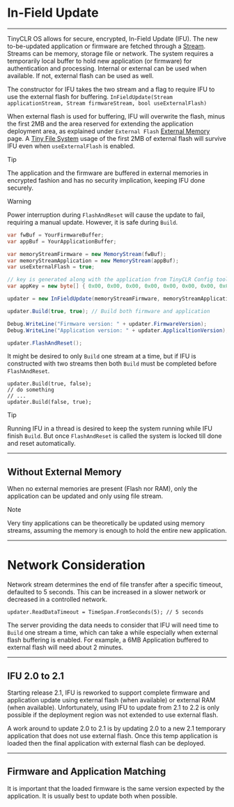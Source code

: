 # In-Field Update
---
TinyCLR OS allows for secure, encrypted, In-Field Update (IFU). The new to-be-updated application or firmware are fetched through a [Stream](stream.md). Streams can be memory, storage file or network. The system requires a temporarily local buffer to hold new application (or firmware) for authentication and processing. Internal or external can be used when available. If not, external flash can be used as well.

The constructor for IFU takes the two stream and a flag to require IFU to use the external flash for buffering.
`InFieldUpdate(Stream applicationStream, Stream firmwareStream, bool useExternalFlash)`

When external flash is used for buffering, IFU will overwrite the flash, minus the first 2MB and the area reserved for extending the application deployment area, as explained under `External Flash` [External Memory](external-memory.md) page. A [Tiny File System](file-system.md) usage of the first 2MB of external flash will survive IFU even when `useExternalFlash` is enabled.

> [!Tip]
> The application and the firmware are buffered in external memories in encrypted fashion and has no security implication, keeping IFU done securely.

> [!Warning]
> Power interruption during `FlashAndReset` will cause the update to fail, requiring a manual update. However, it is safe during `Build`.


```cs
var fwBuf = YourFirmwareBuffer;
var appBuf = YourApplicationBuffer;

var memoryStreamFirmware = new MemoryStream(fwBuf);
var memoryStreamApplication = new MemoryStream(appBuf);
var useExternalFlash = true;

// key is generated along with the application from TinyCLR Config tool
var appKey = new byte[] { 0x00, 0x00, 0x00, 0x00, 0x00, 0x00, 0x00, 0x00, 0x00, 0x00, 0x00, 0x00, 0x00, 0x00, 0x00, 0x00 };

updater = new InFieldUpdate(memoryStreamFirmware, memoryStreamApplication, appKey, useExternalFlash);

updater.Build(true, true); // Build both firmware and application

Debug.WriteLine("Firmware version: " + updater.FirmwareVersion);
Debug.WriteLine("Application version: " + updater.ApplicaltionVersion);

updater.FlashAndReset();
```

It might be desired to only `Build` one stream at a time, but if IFU is constructed with two streams then both `Build` must be completed before `FlashAndReset`.

```
updater.Build(true, false);
// do something
// ...
updater.Build(false, true);
```
> [!Tip]
> Running IFU in a thread is desired to keep the system running while IFU finish `Build`. But once `FlashAndReset` is called the system is locked till done and reset automatically.

---

## Without External Memory

When no external memories are present (Flash nor RAM), only the application can be updated and only using file stream.

> [!Note]
> Very tiny applications can be theoretically be updated using memory streams, assuming the memory is enough to hold the entire new application.

---

# Network Consideration
Network stream determines the end of file transfer after a specific timeout, defaulted to 5 seconds. This can be increased in a slower network or decreased in a controlled network.
```
updater.ReadDataTimeout = TimeSpan.FromSeconds(5); // 5 seconds
```

The server providing the data needs to consider that IFU will need time to `Build` one stream a time, which can take a while especially when external flash buffering is enabled. For example, a 6MB Application buffered to external flash will need about 2 minutes.

---

## IFU 2.0 to 2.1
Starting release 2.1, IFU is reworked to support complete firmware and application update using external flash (when available) or external RAM (when available). Unfortunately, using IFU to update from 2.1 to 2.2 is only possible if the deployment region was not extended to use external flash.

A work around to update 2.0 to 2.1 is by updating 2.0 to a new 2.1 temporary application that does not use external flash. Once this temp application is loaded then the final application with external flash can be deployed.

---

## Firmware and Application Matching

It is important that the loaded firmware is the same version expected by the application. It is usually best to update both when possible.